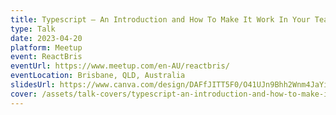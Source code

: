```yaml
---
title: Typescript — An Introduction and How To Make It Work In Your Team
type: Talk
date: 2023-04-20
platform: Meetup
event: ReactBris
eventUrl: https://www.meetup.com/en-AU/reactbris/
eventLocation: Brisbane, QLD, Australia
slidesUrl: https://www.canva.com/design/DAFfJITT5F0/O41UJn9Bhh2Wnm4JaYivsw/view
cover: /assets/talk-covers/typescript-an-introduction-and-how-to-make-it-work-in-your-team--reactbris-2023.png
---
```

